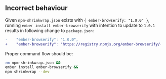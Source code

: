 ## Incorrect behaviour

Given `npm-shrinkwrap.json` exists with `{ ember-browserify: "1.0.0" }`, running `ember install ember-browserify` with intention to update to `1.0.1` results in following change to `package.json`:

```diff
-    "ember-browserify": "1.0.0",
+    "ember-browserify": "https://registry.npmjs.org/ember-browserify/-/ember-browserify-1.0.0.tgz",
```

Proper command flow should be:

```sh
rm npm-shrinkwrap.json &&
ember install ember-browserify &&
npm shrinkwrap --dev
```

